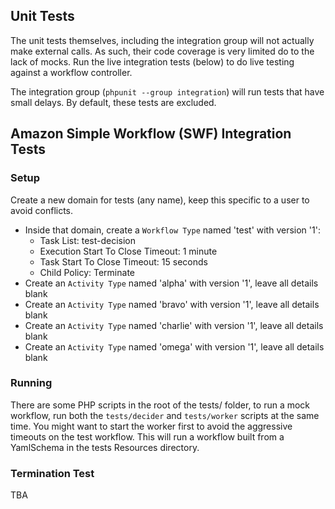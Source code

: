 Unit Tests
----------

The unit tests themselves, including the integration group will not actually make external calls. As such, their code
coverage is very limited do to the lack of mocks. Run the live integration tests (below) to do live testing against a
workflow controller.

The integration group (`phpunit --group integration`) will run tests that have small delays. By default, these tests
are excluded.


Amazon Simple Workflow (SWF) Integration Tests
----------------------------------------------

### Setup

Create a new domain for tests (any name), keep this specific to a user to avoid conflicts.

* Inside that domain, create a `Workflow Type` named 'test' with version '1':
    * Task List: test-decision
    * Execution Start To Close Timeout: 1 minute
    * Task Start To Close Timeout: 15 seconds
    * Child Policy: Terminate
* Create an `Activity Type` named 'alpha' with version '1', leave all details blank
* Create an `Activity Type` named 'bravo' with version '1', leave all details blank
* Create an `Activity Type` named 'charlie' with version '1', leave all details blank
* Create an `Activity Type` named 'omega' with version '1', leave all details blank

### Running

There are some PHP scripts in the root of the tests/ folder, to run a mock workflow, run both the `tests/decider` and
`tests/worker` scripts at the same time. You might want to start the worker first to avoid the aggressive timeouts on
the test workflow. This will run a workflow built from a YamlSchema in the tests Resources directory.

### Termination Test

TBA

